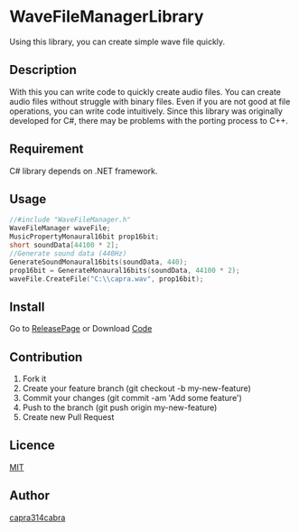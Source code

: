 # WaveFileManagerLibrary
Using this library, you can create simple wave file quickly.

## Description

With this you can write code to quickly create audio files. You can create audio files without struggle with binary files.
Even if you are not good at file operations, you can write code intuitively.
Since this library was originally developed for C#, there may be problems with the porting process to C++.

## Requirement

C# library depends on .NET framework.

## Usage

```C++
//#include "WaveFileManager.h"
WaveFileManager waveFile;
MusicPropertyMonaural16bit prop16bit;
short soundData[44100 * 2];
//Generate sound data (440Hz)
GenerateSoundMonaural16bits(soundData, 440);
prop16bit = GenerateMonaural16bits(soundData, 44100 * 2);
waveFile.CreateFile("C:\\capra.wav", prop16bit);
```

## Install

Go to [ReleasePage](https://github.com/capra314cabra/WaveFileManagerLibrary/releases) or Download [Code](https://github.com/capra314cabra/WaveFileManagerLibrary)

## Contribution

1. Fork it
2. Create your feature branch (git checkout -b my-new-feature)
3. Commit your changes (git commit -am 'Add some feature')
4. Push to the branch (git push origin my-new-feature)
5. Create new Pull Request

## Licence

[MIT](https://github.com/capra314cabra/WaveFileManagerLibrary/blob/master/LICENSE)

## Author

[capra314cabra](https://github.com/capra314cabra)
